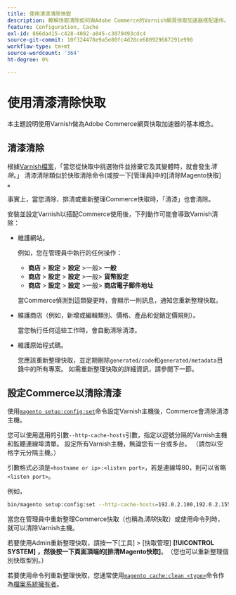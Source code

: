 ```yaml
---
title: 使用清漆清除快取
description: 瞭解快取清除如何與Adobe Commerce的Varnish網頁快取加速器搭配運作。 探索快取管理和最佳化技術。
feature: Configuration, Cache
exl-id: 866da415-c428-4092-a045-c3079493cdc4
source-git-commit: 10f324478e9a5e80fc4d28ce680929687291e990
workflow-type: tm+mt
source-wordcount: '364'
ht-degree: 0%

---
```


# 使用清漆清除快取

本主題說明使用Varnish做為Adobe Commerce網頁快取加速器的基本概念。

## 清漆清除

根據[Varnish檔案](https://www.varnish-cache.org/docs/trunk/users-guide/purging.html)，「當您從快取中挑選物件並捨棄它及其變體時，就會發生&#x200B;*清除*。」 清漆清除類似於快取清除命令(或按一下[管理員]中的[清除Magento快取] **。**

事實上，當您清除、排清或重新整理Commerce快取時，「清漆」也會清除。

安裝並設定Varnish以搭配Commerce使用後，下列動作可能會導致Varnish清除：

- 維護網站。

  例如，您在管理員中執行的任何操作：

   - **商店** > **設定** > **設定** >一般> **一般**
   - **商店** > **設定** > **設定** >一般> **貨幣設定**
   - **商店** > **設定** > **設定** >一般> **商店電子郵件地址**

  當Commerce偵測到這類變更時，會顯示一則訊息，通知您重新整理快取。

- 維護商店（例如，新增或編輯類別、價格、產品和促銷定價規則）。

  當您執行任何這些工作時，會自動清除清漆。

- 維護原始程式碼。

  您應該重新整理快取，並定期刪除`generated/code`和`generated/metadata`目錄中的所有專案。 如需重新整理快取的詳細資訊，請參閱下一節。

## 設定Commerce以清除清漆

使用[`magento setup:config:set`](https://experienceleague.adobe.com/en/docs/commerce-operations/tools/cli-reference/commerce-on-premises#setupconfigset)命令設定Varnish主機後，Commerce會清除清漆主機。

您可以使用選用的引數`--http-cache-hosts`引數，指定以逗號分隔的Varnish主機和監聽連線埠清單。 設定所有Varnish主機，無論您有一台或多台。 （請勿以空格字元分隔主機。）

引數格式必須是`<hostname or ip>:<listen port>`，若是連線埠80，則可以省略`<listen port>`。

例如，

```bash
bin/magento setup:config:set --http-cache-hosts=192.0.2.100,192.0.2.155:6081
```

當您在管理員中重新整理Commerce快取（也稱為&#x200B;*清除*&#x200B;快取）或使用命令列時，就可以清除Varnish主機。

若要使用Admin重新整理快取，請按一下[工具] > [快取管理] **[!UICONTROL SYSTEM]** **，然後按一下頁面頂端的[排清Magento快取]**。 **&#x200B;**（您也可以重新整理個別快取型別。）

若要使用命令列重新整理快取，您通常使用[`magento cache:clean <type>`](../cli/manage-cache.md#clean-and-flush-cache-types)命令作為[檔案系統擁有者](../../installation/prerequisites/file-system/overview.md)。

